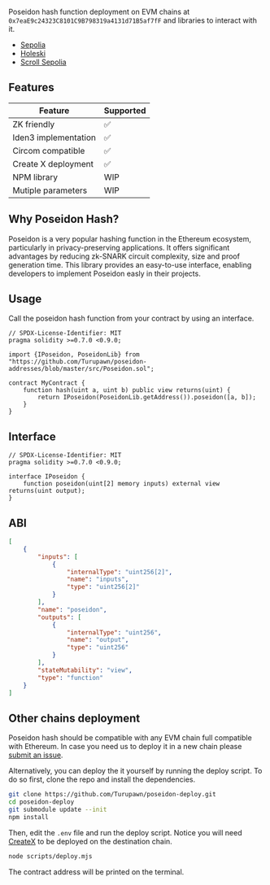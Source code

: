 Poseidon hash function deployment on EVM chains at `0x7eaE9c24323C8101C9B798319a4131d71B5af7fF` and libraries to interact with it.

* [Sepolia](https://sepolia.etherscan.io/address/0x7eaE9c24323C8101C9B798319a4131d71B5af7fF)
* [Holeski](https://holesky.etherscan.io/address/0x7eaE9c24323C8101C9B798319a4131d71B5af7fF)
* [Scroll Sepolia](https://sepolia.scrollscan.com/address/0x7eaE9c24323C8101C9B798319a4131d71B5af7fF)

## Features

| Feature | Supported |
|----------|------------ |
| ZK friendly | ✅ |
| Iden3 implementation | ✅ |
| Circom compatible | ✅ |
| Create X deployment | ✅ |
| NPM library | WIP |
| Mutiple parameters | WIP |

## Why Poseidon Hash?

Poseidon is a very popular hashing function in the Ethereum ecosystem, particularly in privacy-preserving applications. It offers significant advantages by reducing zk-SNARK circuit complexity, size and proof generation time. This library provides an easy-to-use interface, enabling developers to implement Poseidon easly in their projects.

## Usage

Call the poseidon hash function from your contract by using an interface.

```solidity
// SPDX-License-Identifier: MIT
pragma solidity >=0.7.0 <0.9.0;

import {IPoseidon, PoseidonLib} from "https://github.com/Turupawn/poseidon-addresses/blob/master/src/Poseidon.sol";

contract MyContract {
    function hash(uint a, uint b) public view returns(uint) {
        return IPoseidon(PoseidonLib.getAddress()).poseidon([a, b]);
    }
}
```

## Interface

```solidity
// SPDX-License-Identifier: MIT
pragma solidity >=0.7.0 <0.9.0;

interface IPoseidon {
    function poseidon(uint[2] memory inputs) external view returns(uint output);
}
```

## ABI

```json
[
	{
		"inputs": [
			{
				"internalType": "uint256[2]",
				"name": "inputs",
				"type": "uint256[2]"
			}
		],
		"name": "poseidon",
		"outputs": [
			{
				"internalType": "uint256",
				"name": "output",
				"type": "uint256"
			}
		],
		"stateMutability": "view",
		"type": "function"
	}
]
```

## Other chains deployment

Poseidon hash should be compatible with any EVM chain full compatible with Ethereum. In case you need us to deploy it in a new chain please [submit an issue](https://github.com/Turupawn/poseidon-lib/issues).

Alternatively, you can deploy the it yourself by running the deploy script. To do so first, clone the repo and install the dependencies.

```bash
git clone https://github.com/Turupawn/poseidon-deploy.git
cd poseidon-deploy
git submodule update --init
npm install
```

Then, edit the `.env` file and run the deploy script. Notice you will need [CreateX](https://github.com/pcaversaccio/createx) to be deployed on the destination chain.

```bash
node scripts/deploy.mjs
```

The contract address will be printed on the terminal.